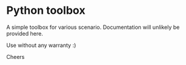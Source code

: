 # Python toolbox

A simple toolbox for various scenario. Documentation will unlikely be provided here.

Use without any warranty :)

Cheers
